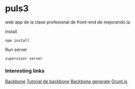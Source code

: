 puls3
=====

web app de la clase profesional de front-end de mejorando.la

Install

	npm install 

Run server

	supervisor server

### Interesting links

[Backbone](backbonejs.org)
[Tutorial de backbone](https://github.com/addyosmani/backbone-fundamentals/blob/gh-pages/backbone-fundamentals.md)
[Backbone generate](https://github.com/posabsolute/backbone_generate)
[Grunt.js](http://gruntjs.com/getting-started)
